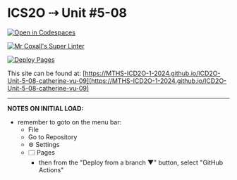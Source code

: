 # ICS2O ⇢ Unit #5-08

[![Open in Codespaces](https://classroom.github.com/assets/launch-codespace-2972f46106e565e64193e422d61a12cf1da4916b45550586e14ef0a7c637dd04.svg)](https://classroom.github.com/open-in-codespaces?assignment_repo_id=19543078)

[![Mr Coxall's Super Linter](https://github.com/MTHS-ICD2O-1-2024/ICD2O-Unit-5-08-catherine-vu-09/workflows/Mr%20Coxall's%20Super%20Linter/badge.svg)](https://github.com/MTHS-ICD2O-1-2024/ICD2O-Unit-5-08-catherine-vu-09/actions)

[![Deploy Pages](https://github.com/MTHS-ICD2O-1-2024/ICD2O-Unit-5-08-catherine-vu-09/workflows/Deploy%20Pages/badge.svg)](https://github.com/MTHS-ICD2O-1-2024/ICD2O-Unit-5-08-catherine-vu-09/actions)

This site can be found at: [https://MTHS-ICD2O-1-2024.github.io/ICD2O-Unit-5-08-catherine-vu-09](https://MTHS-ICD2O-1-2024.github.io/ICD2O-Unit-5-08-catherine-vu-09)

---

**NOTES ON INITIAL LOAD:**
- remember to goto on the menu bar:
  - File
  - Go to Repository
  - ⚙ Settings
  - 🗔 Pages
    - then from the "Deploy from a branch ▼" button, select "GitHub Actions"
